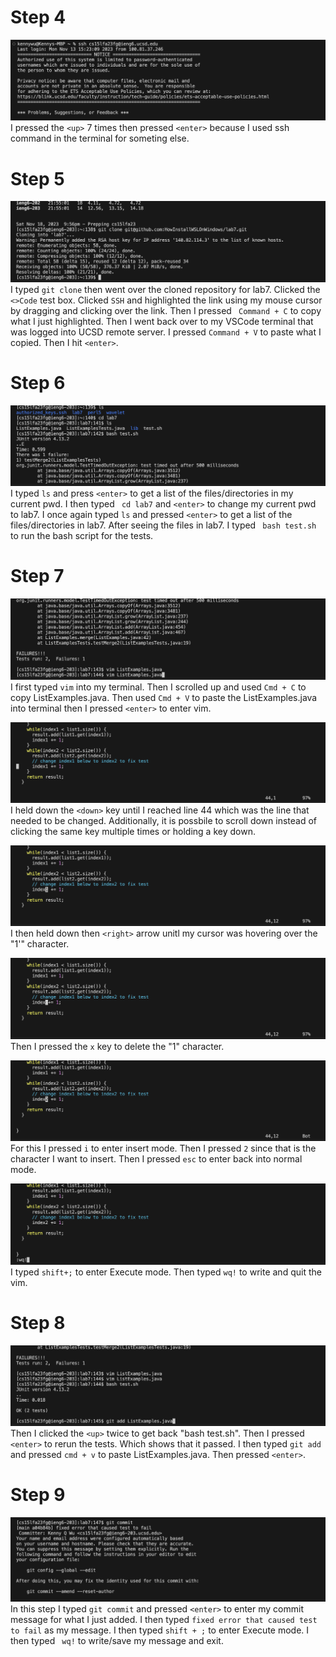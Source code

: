 # Step 4  
![Image](step4.png)  
I pressed the ```<up>``` 7 times then pressed ```<enter>``` because I used ssh command in the terminal for someting else.    

# Step 5  
![Image](step5.png)  
I typed ```git clone``` then went over the cloned repository for lab7. Clicked the ```<>Code``` test box. Clicked ```SSH``` and highlighted the link using my mouse cursor by dragging and clicking over the link. Then I pressed ``` Command + C``` to copy what I just highlighted. Then I went back over to my VSCode terminal that was logged into UCSD remote server. I pressed ```Command + V``` to paste what I copied. Then I hit ```<enter>```.  

# Step 6  
![Image](step6.png)  
I typed ```ls``` and press ```<enter>``` to get a list of the files/directories in my current pwd. I then typed ``` cd lab7``` and ```<enter>``` to change my current pwd to lab7. I once again typed ```ls``` and pressed ```<enter>``` to get a list of the files/directories in lab7. After seeing the files in lab7. I typed ``` bash test.sh``` to run the bash script for the tests.  
  
# Step 7  
![Image](step7.1.png)  
I first typed ```vim``` into my terminal. Then I scrolled up and used ```Cmd + C``` to copy ListExamples.java. Then used ```Cmd + V``` to paste the ListExamples.java into terminal then I pressed ```<enter>``` to enter vim.  
  
![Image](step7.2.png)  
I held down the ```<down>``` key until I reached line 44 which was the line that needed to be changed. Additionally, it is possbile to scroll down instead of clicking the same key multiple times or holding a key down.  
  
![Image](step7.3.png)  
I then held down then ```<right>``` arrow unitl my cursor was hovering over the "1'" character.  
  
![Image](step7.4.png)  
Then I pressed the ```x``` key to delete the "1" character.  
  
![Image](step7.5.png)  
For this I pressed ```i``` to enter insert mode. Then I pressed ```2``` since that is the character I want to insert. Then I pressed ```esc``` to enter back into normal mode.  
  
![Image](step7.6.png)  
I typed ```shift+;``` to enter Execute mode. Then typed ```wq!``` to write and quit the vim.  

# Step 8  
![Image](step8.png)  
Then I clicked the ```<up>``` twice to get back "bash test.sh". Then I pressed ```<enter>``` to rerun the tests. Which shows that it passed. I then typed ```git add``` and pressed ```cmd + v``` to paste ListExamples.java. Then pressed ```<enter>```.  

# Step 9  
![Image](step9.png)  
In this step I typed ```git commit``` and pressed ```<enter>``` to enter my commit message for what I just added. I then typed ```fixed error that caused test to fail``` as my message. I then typed ```shift + ;``` to enter Execute mode. I then typed ``` wq!``` to write/save my message and exit. 
